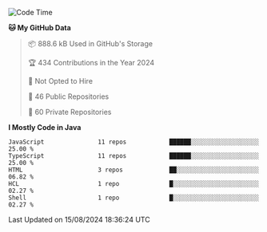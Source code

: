 <!--START_SECTION:waka-->
![Code Time](http://img.shields.io/badge/Code%20Time-6%2C202%20hrs%2032%20mins-blue)

**🐱 My GitHub Data** 

> 📦 888.6 kB Used in GitHub's Storage 
 > 
> 🏆 434 Contributions in the Year 2024
 > 
> 🚫 Not Opted to Hire
 > 
> 📜 46 Public Repositories 
 > 
> 🔑 60 Private Repositories 
 > 
**I Mostly Code in Java** 

```text
JavaScript               11 repos            ██████░░░░░░░░░░░░░░░░░░░   25.00 % 
TypeScript               11 repos            ██████░░░░░░░░░░░░░░░░░░░   25.00 % 
HTML                     3 repos             ██░░░░░░░░░░░░░░░░░░░░░░░   06.82 % 
HCL                      1 repo              █░░░░░░░░░░░░░░░░░░░░░░░░   02.27 % 
Shell                    1 repo              █░░░░░░░░░░░░░░░░░░░░░░░░   02.27 % 
```




 Last Updated on 15/08/2024 18:36:24 UTC
<!--END_SECTION:waka-->

